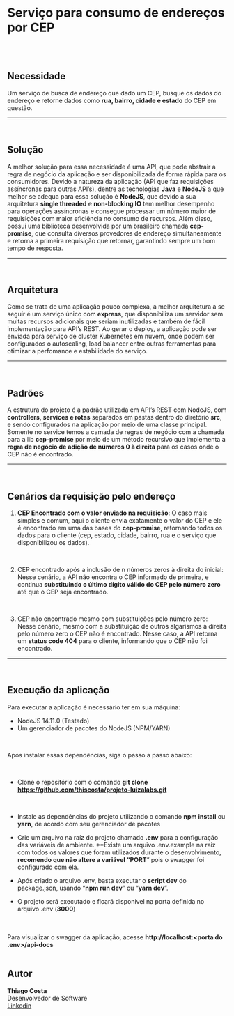# Serviço para consumo de endereços por CEP
<br><br>

## Necessidade


Um serviço de busca de endereço que dado um CEP, busque os dados do endereço e retorne dados como **rua, bairro, cidade e estado** do CEP em questão. 
**	**
<br />

## Solução

A melhor solução para essa necessidade é uma API, que pode abstrair a regra de negócio da aplicação e ser disponibilizada de forma rápida para os consumidores. Devido a natureza da aplicação (API que faz requisições assíncronas para outras API’s), dentre as tecnologias **Java** e **NodeJS** a que melhor se adequa para essa solução é **NodeJS**, que devido a sua arquitetura **single threaded** e **non-blocking IO** tem melhor desempenho para operações assíncronas e consegue processar um número maior de requisições com maior eficiência no consumo de recursos. Além disso, possui uma biblioteca desenvolvida por um brasileiro chamada **cep-promise**, que consulta diversos provedores de endereço simultaneamente e retorna a primeira requisição que retornar, garantindo sempre um bom tempo de resposta.
**	**

<br />

## Arquitetura

Como se trata de uma aplicação pouco complexa, a melhor arquitetura a se seguir é um serviço único com **express**, que disponibiliza um servidor sem muitas recursos adicionais que seriam inutilizadas e também de fácil implementação para API’s REST. Ao gerar o deploy, a aplicação pode ser enviada para serviço de cluster Kubernetes em nuvem, onde podem ser configurados o autoscaling, load balancer entre outras ferramentas para otimizar a perfomance e estabilidade do serviço.
**	**

<br>

## Padrões

A estrutura do projeto é a padrão utilizada em API’s REST com NodeJS, com **controllers, services e rotas** separados em pastas dentro do diretório **src**, e sendo configurados na aplicação por meio de uma classe principal. Somente no service temos a camada de regras de negócio com a chamada para a lib **cep-promise** por meio de um método recursivo que implementa a **regra de negócio de adição de números 0 à direita** para os casos onde o CEP não é encontrado.
**	**

<br>

## Cenários da requisição pelo endereço



1. **CEP Encontrado com o valor enviado na requisição**: O caso mais simples e comum, aqui o cliente envia exatamente o valor do CEP e ele é encontrado em uma das bases do **cep-promise**, retornando todos os dados para o cliente (cep, estado, cidade, bairro, rua e o serviço que disponibilizou os dados).
<br/>

2. CEP encontrado após a inclusão de n números zeros à direita do inicial: Nesse cenário, a API não encontra o CEP informado de primeira, e continua **substituindo o último dígito válido do CEP pelo número zero** até que o CEP seja encontrado.
<br/>

3. CEP não encontrado mesmo com substituições pelo número zero: Nesse cenário, mesmo com a substituição de outros algarismos à direita pelo número zero o CEP não é encontrado. Nesse caso, a API retorna um **status code 404** para o cliente, informando que o CEP não foi encontrado.
**	**

<br>

## Execução da aplicação

Para executar a aplicação é necessário ter em sua máquina:



*   NodeJS 14.11.0 (Testado)
*   Um gerenciador de pacotes do NodeJS (NPM/YARN)

<br>

Após instalar essas dependências, siga o passo a passo abaixo:

<br>

*   Clone o repositório com o comando **git clone https://github.com/thiscosta/projeto-luizalabs.git**
<br>

*   Instale as dependências do projeto utilizando o comando **npm install** ou **yarn**, de acordo com seu gerenciador de pacotes

*   Crie um arquivo na raíz do projeto chamado **.env** para a configuração das variáveis de ambiente. **Existe um arquivo .env.example na raíz com todos os valores que foram utilizados durante o desenvolvimento, **recomendo que não altere a variável “PORT**” pois o swagger foi configurado com ela.

*   Após criado o arquivo .env, basta executar o **script dev** do package.json, usando “**npm run dev**” ou “**yarn dev**”.

*   O projeto será executado e ficará disponível na porta definida no arquivo .env (**3000**) 

<br><br>
Para visualizar o swagger da aplicação, acesse **http://localhost:<porta do .env>/api-docs**
<br><br>

## Autor
**Thiago Costa**<br />
Desenvolvedor de Software <br />
[Linkedin](https://www.linkedin.com/in/thiscosta00/)

	
